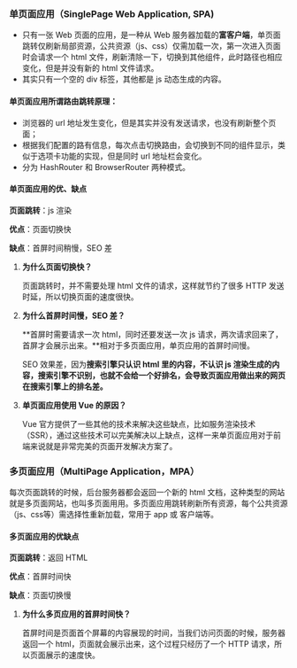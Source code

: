 ### 单页面应用（SinglePage Web Application, SPA)

- 只有一张 Web 页面的应用，是一种从 Web 服务器加载的**富客户端**，单页面跳转仅刷新局部资源，公共资源（js、css）仅需加载一次，第一次进入页面时会请求一个 html 文件，刷新清除一下，切换到其他组件，此时路径也相应变化，但是并没有新的 html 文件请求。
- 其实只有一个空的 div 标签，其他都是 js 动态生成的内容。

#### 单页面应用所谓路由跳转原理：

- 浏览器的 url 地址发生变化，但是其实并没有发送请求，也没有刷新整个页面；
- 根据我们配置的路有信息，每次点击切换路由，会切换到不同的组件显示，类似于选项卡功能的实现，但是同时 url 地址栏会变化。
- 分为 HashRouter 和 BrowserRouter 两种模式。

#### 单页面应用的优、缺点

**页面跳转**：js 渲染

**优点**：页面切换快

**缺点**：首屏时间稍慢，SEO 差

1. **为什么页面切换快？**

   页面跳转时，并不需要处理 html 文件的请求，这样就节约了很多 HTTP 发送时延，所以切换页面的速度很快。

2. **为什么首屏时间慢，SEO 差？**

   **首屏时需要请求一次 html，同时还要发送一次 js 请求，两次请求回来了，首屏才会展示出来。**相对于多页面应用，单页应用的首屏时间慢。

   SEO 效果差，因为**搜索引擎只认识 html 里的内容，不认识 js 渲染生成的内容，搜索引擎不识别，也就不会给一个好排名，会导致页面应用做出来的网页在搜索引擎上的排名差。**

3. **单页面应用使用 Vue 的原因？**

   Vue 官方提供了一些其他的技术来解决这些缺点，比如服务渲染技术（SSR），通过这些技术可以完美解决以上缺点，这样一来单页面应用对于前端来说就是非常完美的页面开发解决方案了。

### 多页面应用（MultiPage Application，MPA）

每次页面跳转的时候，后台服务器都会返回一个新的 html 文档，这种类型的网站就是多页面网站，也叫多页面用用。多页面应用跳转刷新所有资源，每个公共资源（js、css等）需选择性重新加载，常用于 app 或 客户端等。

#### 多页面应用的优缺点

**页面跳转**：返回 HTML

**优点**：首屏时间快

**缺点**：页面切换慢

1. **为什么多页应用的首屏时间快？**

   首屏时间是页面首个屏幕的内容展现的时间，当我们访问页面的时候，服务器返回一个 html，页面就会展示出来，这个过程只经历了一个 HTTP 请求，所以页面展示的速度快。
